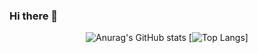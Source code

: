 ### Hi there 👋

<div align="center"> 

  ![Anurag's GitHub stats](https://github-readme-stats.vercel.app/api?username=partner0487&show_icons=true&theme=radical)
  [![Top Langs](https://github-readme-stats.vercel.app/api/top-langs/?username=partner0487&layout=compact&theme=radical)]


</div>
